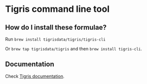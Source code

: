# Tigris command line tool

## How do I install these formulae?

Run `brew install tigrisdata/tigris/tigris-cli`

Or `brew tap tigrisdata/tigris` and then `brew install tigris-cli`.

## Documentation

Check [Tigris documentation](https://docs.tigrisdata.com).
